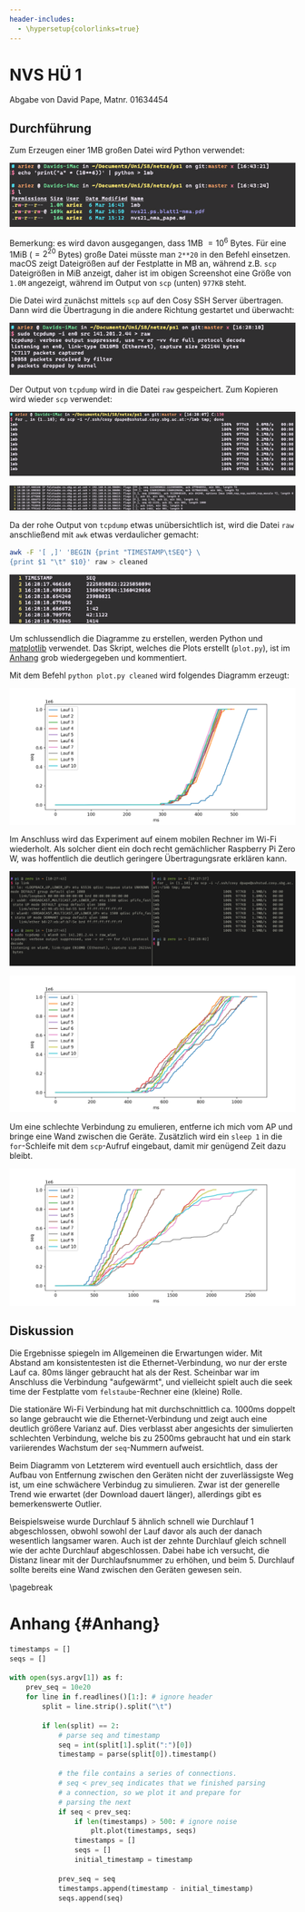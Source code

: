 ```yaml
---
header-includes:
  - \hypersetup{colorlinks=true}
---
```


# NVS HÜ 1

Abgabe von David Pape, Matnr. 01634454

## Durchführung

Zum Erzeugen einer 1MB großen Datei wird Python verwendet:

![Dateierzeugung](dateierzeugung.png)

Bemerkung: es wird davon ausgegangen, dass 1MB $=10^6$ Bytes. Für eine 1MiB ($=2^{20}$ Bytes) große Datei müsste man `2**20` in den Befehl einsetzen. macOS zeigt Dateigrößen auf der Festplatte in MB an, während z.B. `scp` Dateigrößen in MiB anzeigt, daher ist im obigen Screenshot eine Größe von `1.0M` angezeigt, während im Output von `scp` (unten) `977KB` steht.

Die Datei wird zunächst mittels `scp` auf den Cosy SSH Server übertragen. Dann wird die Übertragung in die andere Richtung gestartet und überwacht:

![Starten von `tcpdump`](tcpdump.png)

Der Output von `tcpdump` wird in die Datei `raw` gespeichert. Zum Kopieren wird wieder `scp` verwendet:

![Zehnmaliger Aufruf von `scp`](scp.png)

![Roher Output (`raw`)](raw.png)

Da der rohe Output von `tcpdump` etwas unübersichtlich ist, wird die Datei `raw` anschließend mit `awk` etwas verdaulicher gemacht:

```bash
awk -F '[ ,]' 'BEGIN {print "TIMESTAMP\tSEQ"} \
{print $1 "\t" $10}' raw > cleaned
```


![Bereinigte Daten (`cleaned`)](cleaned.png)

Um schlussendlich die Diagramme zu erstellen, werden Python und [matplotlib](https://matplotlib.org/) verwendet. Das Skript, welches die Plots erstellt (`plot.py`), ist im [Anhang](#Anhang) grob wiedergegeben und kommentiert.

Mit dem Befehl `python plot.py cleaned` wird folgendes Diagramm erzeugt:

![Ethernet-Verbindung](wired.png)

Im Anschluss wird das Experiment auf einem mobilen Rechner im Wi-Fi wiederholt. Als solcher dient ein doch recht gemächlicher Raspberry Pi Zero W, was hoffentlich die deutlich geringere Übertragungsrate erklären kann.

![Ausführung auf dem Pi Zero](pi.jpeg)

![Wi-Fi (stationär)](wlan.png)

Um eine schlechte Verbindung zu emulieren, entferne ich mich vom AP und bringe eine Wand zwischen die Geräte. Zusätzlich wird ein `sleep 1` in die `for`-Schleife mit dem `scp`-Aufruf eingebaut, damit mir genügend Zeit dazu bleibt.

![Wi-Fi (schlechte Verbindung)](wlan_bad.png)

## Diskussion

Die Ergebnisse spiegeln im Allgemeinen die Erwartungen wider. Mit Abstand am konsistentesten ist die Ethernet-Verbindung, wo nur der erste Lauf ca. 80ms länger gebraucht hat als der Rest. Scheinbar war im Anschluss die Verbindung "aufgewärmt", und vielleicht spielt auch die seek time der Festplatte vom `felstaube`-Rechner eine (kleine) Rolle.

Die stationäre Wi-Fi Verbindung hat mit durchschnittlich ca. 1000ms doppelt so lange gebraucht wie die Ethernet-Verbindung und zeigt auch eine deutlich größere Varianz auf. Dies verblasst aber angesichts der simulierten schlechten Verbindung, welche bis zu 2500ms gebraucht hat und ein stark variierendes Wachstum der `seq`-Nummern aufweist.

Beim Diagramm von Letzterem wird eventuell auch ersichtlich, dass der Aufbau von Entfernung zwischen den Geräten nicht der zuverlässigste Weg ist, um eine schwächere Verbindug zu simulieren. Zwar ist der generelle Trend wie erwartet (der Download dauert länger), allerdings gibt es bemerkenswerte Outlier. 

Beispielsweise wurde Durchlauf 5 ähnlich schnell wie Durchlauf 1 abgeschlossen, obwohl sowohl der Lauf davor als auch der danach wesentlich langsamer waren. Auch ist der zehnte Durchlauf gleich schnell wie der achte Durchlauf abgeschlossen. Dabei habe ich versucht, die Distanz linear mit der Durchlaufsnummer zu erhöhen, und beim 5. Durchlauf sollte bereits eine Wand zwischen den Geräten gewesen sein.

\pagebreak

# Anhang {#Anhang}

```python
timestamps = []
seqs = []

with open(sys.argv[1]) as f:
    prev_seq = 10e20
    for line in f.readlines()[1:]: # ignore header
        split = line.strip().split("\t")
        
        if len(split) == 2:
            # parse seq and timestamp
            seq = int(split[1].split(":")[0])
            timestamp = parse(split[0]).timestamp()
            
            # the file contains a series of connections.
            # seq < prev_seq indicates that we finished parsing 
            # a connection, so we plot it and prepare for 
            # parsing the next
            if seq < prev_seq:
                if len(timestamps) > 500: # ignore noise
                    plt.plot(timestamps, seqs)
                timestamps = []
                seqs = []
                initial_timestamp = timestamp
                
            prev_seq = seq
            timestamps.append(timestamp - initial_timestamp)
            seqs.append(seq)
```
